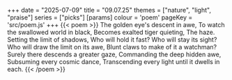 +++
date = "2025-07-09"
title = "09.07.25"
themes = ["nature", "light", "praise"]
series = ["picks"]
[params]
  colour = 'poem'
  pageKey = 'src/poem.js'
+++
{{< poem >}}
The golden eye's descent in awe,
To watch the swallowed world in black,
Becomes exalted tiger quieting,
The haze. Setting the limit of shadows,
Who will hold it fast? Who will stay its sight?
Who will draw the limit on its awe,
Blunt claws to make of it a watchman?
Surely there descends a greater gaze,
Commanding the deep hidden awe,
Subsuming every cosmic dance,
Transcending every light until it dwells in each.
{{< /poem >}}